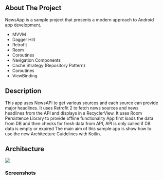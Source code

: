 <!-- ABOUT THE PROJECT -->
## About The Project

NewsApp is a sample project that presents a modern approach to Android app development.

* MVVM
* Dagger Hilt
* Retrofit
* Room
* Coroutines
* Navigation Components
* Cache Strategy (Repository Pattern)
* Coroutines
* ViewBinding

## Description
This app uses NewsAPI to get various sources and each source can provide major headlines. It uses Retrofit 2 to fetch news sources and news headlines from the API and displays in a RecyclerView. It uses Room Persistence Library to provide offline functionality App first loads the data from DB and then checks for fresh data from API, API is only called if DB data is empty or expired The main aim of this sample app is show how to use the new Architecture Guidelines with Kotlin.

## Architecture 

![](https://miro.medium.com/max/700/1*3u5JnmqONR4UnwRE6tEV3Q.png)


### Screenshots

